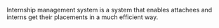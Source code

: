 Internship management system is a system that enables attachees and interns get their placements in a much efficient way.
